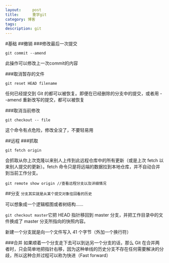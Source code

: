 ```yaml
---
layout:     post
title:      重学git
category: 博客
tags: 
description: git
---
```

#基础
##撤销
###修改最后一次提交

	git commit --amend
	
此操作可以修改上一次commit的内容

###取消暂存的文件

	git reset HEAD filename
	
任何已经提交到 Git 的都可以被恢复。即便在已经删除的分支中的提交，或者用 --amend 重新改写的提交，都可以被恢复

###取消当前修改

	git checkout -- file

这个命令有点危险，修改全没了，不要轻易用

##远程
###抓取

	git fetch origin

会抓取从你上次克隆以来别人上传到此远程仓库中的所有更新（或是上次 fetch 以来别人提交的更新）。fetch 命令只是将远端的数据拉到本地仓库，并不自动合并到当前工作分支。

	git remote show origin //查看远程分支以及详细情况
	
##分支
`分支其实就是从某个提交对象往回看的历史`

可以想象成一个逻辑框图或者树结构……

`git checkout master`它把 HEAD 指针移回到 master 分支，并把工作目录中的文件换成了 master 分支所指向的快照内容。

新建一个分支就是向一个文件写入 41 个字节（外加一个换行符）

###合并
如果顺着一个分支走下去可以到达另一个分支的话，那么 Git 在合并两者时，只会简单地把指针右移，因为这种单线的历史分支不存在任何需要解决的分歧，所以这种合并过程可以称为快进（Fast forward）

